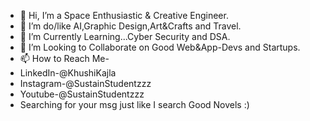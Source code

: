 - 👋 Hi, I’m a Space Enthusiastic & Creative Engineer.
- 👀 I’m do/like AI,Graphic Design,Art&Crafts and Travel.
- 🌱 I’m Currently Learning...Cyber Security and DSA.
- 💞️ I’m Looking to Collaborate on Good Web&App-Devs and Startups.
- 📫 How to Reach Me-
- LinkedIn-@KhushiKajla
- Instagram-@SustainStudentzzz
- Youtube-@SustainStudentzzz
- Searching for your msg just like I search Good Novels :)

<!---
khushikajla18/khushikajla18 is a ✨ special ✨ repository because its `README.md` (this file) appears on your GitHub profile.
You can click the Preview link to take a look at your changes.
--->
